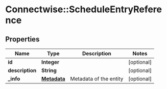# Connectwise::ScheduleEntryReference

## Properties
Name | Type | Description | Notes
------------ | ------------- | ------------- | -------------
**id** | **Integer** |  | [optional] 
**description** | **String** |  | [optional] 
**_info** | [**Metadata**](Metadata.md) | Metadata of the entity | [optional] 


